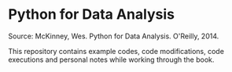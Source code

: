 # Python for Data Analysis

Source: McKinney, Wes. Python for Data Analysis. O'Reilly, 2014.

This repository contains example codes, code modifications, code executions and personal notes while working through the book.
